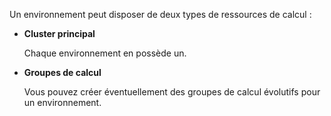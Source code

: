 Un environnement peut disposer de deux types de ressources de calcul :

-   **Cluster principal**

    Chaque environnement en possède un.

-   **Groupes de calcul**

    Vous pouvez créer éventuellement des groupes de calcul évolutifs pour un environnement.
